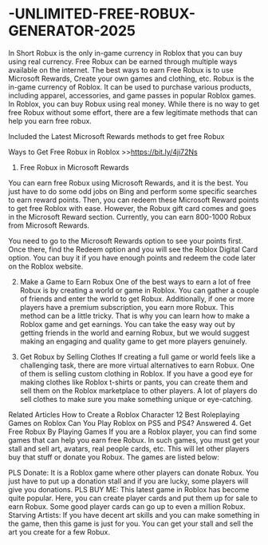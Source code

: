 # -UNLIMITED-FREE-ROBUX-GENERATOR-2025


In Short
Robux is the only in-game currency in Roblox that you can buy using real currency.
Free Robux can be earned through multiple ways available on the internet.
The best ways to earn Free Robux is to use Microsoft Rewards, Create your own games and clothing, etc.
Robux is the in-game currency of Roblox. It can be used to purchase various products, including apparel, accessories, and game passes in popular Roblox games. In Roblox, you can buy Robux using real money. While there is no way to get free Robux without some effort, there are a few legitimate methods that can help you earn free robux.

Included the Latest Microsoft Rewards methods to get free Robux

Ways to Get Free Robux in Roblox >>https://bit.ly/4ji72Ns

1. Free Robux in Microsoft Rewards

You can earn free Robux using Microsoft Rewards, and it is the best. You just have to do some odd jobs on Bing and perform some specific searches to earn reward points. Then, you can redeem these Microsoft Reward points to get free Roblox with ease. However, the Robux gift card comes and goes in the Microsoft Reward section. Currently, you can earn 800-1000 Robux from Microsoft Rewards.

You need to go to the Microsoft Rewards option to see your points first. Once there, find the Redeem option and you will see the Roblox Digital Card option. You can buy it if you have enough points and redeem the code later on the Roblox website.

2. Make a Game to Earn Robux
One of the best ways to earn a lot of free Robux is by creating a world or game in Roblox. You can gather a couple of friends and enter the world to get Robux. Additionally, if one or more players have a premium subscription, you earn more Robux. This method can be a little tricky. That is why you can learn how to make a Roblox game and get earnings. You can take the easy way out by getting friends in the world and earning Robux, but we would suggest making an engaging and quality game to get more players genuinely.

3. Get Robux by Selling Clothes
If creating a full game or world feels like a challenging task, there are more virtual alternatives to earn Robux. One of them is selling custom clothing in Roblox. If you have a good eye for making clothes like Roblox t-shirts or pants, you can create them and sell them on the Roblox marketplace to other players. A lot of players do sell clothes to make sure you make something unique or eye-catching.

Related Articles
How to Create a Roblox Character
12 Best Roleplaying Games on Roblox
Can You Play Roblox on PS5 and PS4? Answered
4. Get Free Robux By Playing Games
If you are a Roblox player, you can find some games that can help you earn free Robux. In such games, you must get your stall and sell art, avatars, real people cards, etc. This will let other players buy that stuff or donate you Robux. The games are listed below:

PLS Donate: It is a Roblox game where other players can donate Robux. You just have to put up a donation stall and if you are lucky, some players will give you donations.
PLS BUY ME: This latest game in Roblox has become quite popular. Here, you can create player cards and put them up for sale to earn Robux. Some good player cards can go up to even a million Robux.
Starving Artists: If you have decent art skills and you can make something in the game, then this game is just for you. You can get your stall and sell the art you create for a few Robux.
